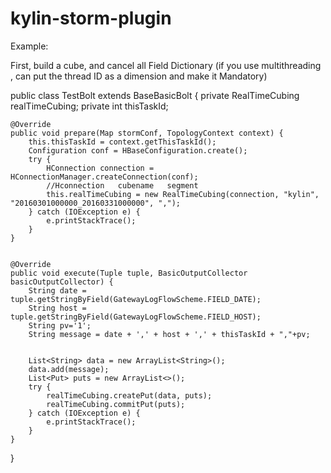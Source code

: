 # kylin-storm-plugin

   Example:


   First, build a cube, and cancel all Field Dictionary (if you use multithreading , can put the thread ID as a dimension
   and make it Mandatory)


   public class TestBolt extends BaseBasicBolt {
    private RealTimeCubing realTimeCubing;
    private int thisTaskId;

    @Override
    public void prepare(Map stormConf, TopologyContext context) {
        this.thisTaskId = context.getThisTaskId();
        Configuration conf = HBaseConfiguration.create();
        try {
            HConnection connection = HConnectionManager.createConnection(conf);
            //Hconnection   cubename   segment
            this.realTimeCubing = new RealTimeCubing(connection, "kylin", "20160301000000_20160331000000", ",");
        } catch (IOException e) {
            e.printStackTrace();
        }
    }


    @Override
    public void execute(Tuple tuple, BasicOutputCollector basicOutputCollector) {
        String date = tuple.getStringByField(GatewayLogFlowScheme.FIELD_DATE);
        String host = tuple.getStringByField(GatewayLogFlowScheme.FIELD_HOST);
        String pv='1';
        String message = date + ',' + host + ',' + thisTaskId + ","+pv;


        List<String> data = new ArrayList<String>();
        data.add(message);
        List<Put> puts = new ArrayList<>();
        try {
            realTimeCubing.createPut(data, puts);
            realTimeCubing.commitPut(puts);
        } catch (IOException e) {
            e.printStackTrace();
        }
    }


}


